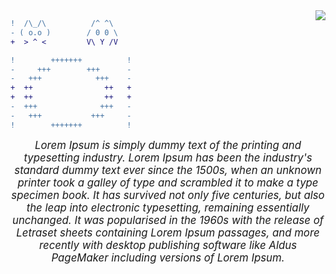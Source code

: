 
<img align="right"  src="https://tu.zbhz.org/i/2025/10/23/3wtv9g.png" />

```DIFF
!  /\_/\          /^ ^\
- ( o.o )        / 0 0 \
+  > ^ <         V\ Y /V
```
               
```DIFF
!        +++++++          !
-     +++        +++      -
-   +++            +++    -
+  ++                ++   +
+  ++                ++   +
-  +++              +++   -
-   +++           +++     -
!        +++++++          !

```

<p align="center">
<em><span style="font-size: 1.2em;">
Lorem Ipsum is simply dummy text of the printing and typesetting industry. Lorem Ipsum has been the industry's standard dummy text ever since the 1500s, when an unknown printer took a galley of type and scrambled it to make a type specimen book. It has survived not only five centuries, but also the leap into electronic typesetting, remaining essentially unchanged. It was popularised in the 1960s with the release of Letraset sheets containing Lorem Ipsum passages, and more recently with desktop publishing software like Aldus PageMaker including versions of Lorem Ipsum.
</span></em>
</p>
